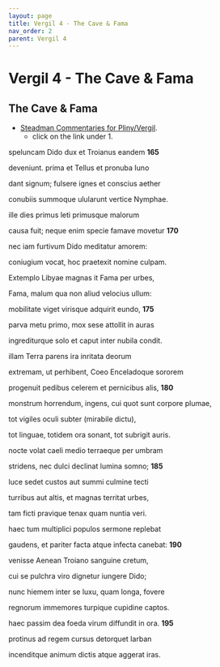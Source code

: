 ```yaml
---
layout: page
title: Vergil 4 - The Cave & Fama
nav_order: 2
parent: Vergil 4
---
```


# Vergil 4 - The Cave & Fama

## The Cave & Fama

- [Steadman Commentaries for Pliny/Vergil](https://geoffreysteadman.com/ap-pliny-and-vergil).
     - click on the link under 1.


speluncam Dido dux et Troianus eandem               **165**

deveniunt. prima et Tellus et pronuba Iuno

dant signum; fulsere ignes et conscius aether

conubiis summoque ulularunt vertice Nymphae.

ille dies primus leti primusque malorum

causa fuit; neque enim specie famave movetur               **170**

nec iam furtivum Dido meditatur amorem:

coniugium vocat, hoc praetexit nomine culpam.

Extemplo Libyae magnas it Fama per urbes,

Fama, malum qua non aliud velocius ullum:

mobilitate viget virisque adquirit eundo,               **175**

parva metu primo, mox sese attollit in auras

ingrediturque solo et caput inter nubila condit.

illam Terra parens ira inritata deorum

extremam, ut perhibent, Coeo Enceladoque sororem

progenuit pedibus celerem et pernicibus alis,               **180**

monstrum horrendum, ingens, cui quot sunt corpore plumae,

tot vigiles oculi subter (mirabile dictu),

tot linguae, totidem ora sonant, tot subrigit auris.

nocte volat caeli medio terraeque per umbram

stridens, nec dulci declinat lumina somno;               **185**

luce sedet custos aut summi culmine tecti

turribus aut altis, et magnas territat urbes,

tam ficti pravique tenax quam nuntia veri.

haec tum multiplici populos sermone replebat

gaudens, et pariter facta atque infecta canebat:               **190**

venisse Aenean Troiano sanguine cretum,

cui se pulchra viro dignetur iungere Dido;

nunc hiemem inter se luxu, quam longa, fovere

regnorum immemores turpique cupidine captos.

haec passim dea foeda virum diffundit in ora.               **195**

protinus ad regem cursus detorquet Iarban

incenditque animum dictis atque aggerat iras.
